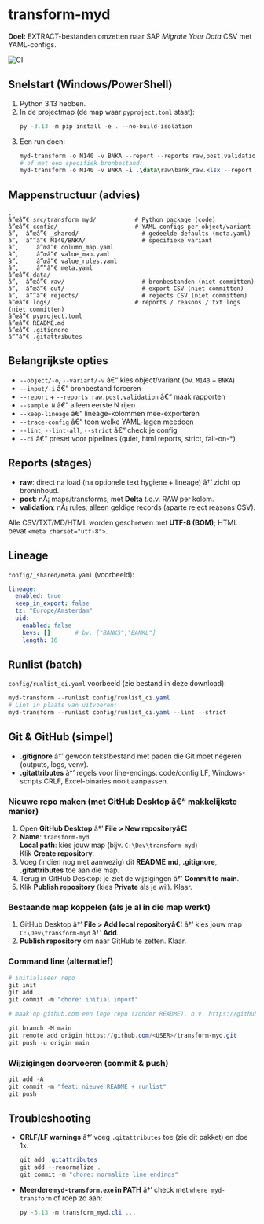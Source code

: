 ﻿# transform-myd
**Doel:** EXTRACT-bestanden omzetten naar SAP *Migrate Your Data* CSV met YAML-configs.

![CI](https://github.com/viggomeesters/transform-myd/actions/workflows/ci.yml/badge.svg)

## Snelstart (Windows/PowerShell)
1) Python 3.13 hebben.
2) In de projectmap (de map waar `pyproject.toml` staat):
   ```powershell
   py -3.13 -m pip install -e . --no-build-isolation
   ```
3) Een run doen:
   ```powershell
   myd-transform -o M140 -v BNKA --report --reports raw,post,validation --no-txt-log
   # of met een specifiek bronbestand:
   myd-transform -o M140 -v BNKA -i .\data\raw\bank_raw.xlsx --report --reports raw,post,validation
   ```

## Mappenstructuur (advies)
```
.
â”œâ”€ src/transform_myd/           # Python package (code)
â”œâ”€ config/                      # YAML-configs per object/variant
â”‚  â”œâ”€ _shared/                  # gedeelde defaults (meta.yaml)
â”‚  â””â”€ M140/BNKA/                # specifieke variant
â”‚     â”œâ”€ column_map.yaml
â”‚     â”œâ”€ value_map.yaml
â”‚     â”œâ”€ value_rules.yaml
â”‚     â””â”€ meta.yaml
â”œâ”€ data/
â”‚  â”œâ”€ raw/                      # bronbestanden (niet committen)
â”‚  â”œâ”€ out/                      # export CSV (niet committen)
â”‚  â””â”€ rejects/                  # rejects CSV (niet committen)
â”œâ”€ logs/                        # reports / reasons / txt logs (niet committen)
â”œâ”€ pyproject.toml
â”œâ”€ README.md
â”œâ”€ .gitignore
â””â”€ .gitattributes
```

## Belangrijkste opties
- `--object/-o`, `--variant/-v` â€“ kies object/variant (bv. `M140` + `BNKA`)
- `--input/-i` â€“ bronbestand forceren
- `--report` + `--reports raw,post,validation` â€“ maak rapporten
- `--sample N` â€“ alleen eerste N rijen
- `--keep-lineage` â€“ lineage-kolommen mee-exporteren
- `--trace-config` â€“ toon welke YAML-lagen meedoen
- `--lint`, `--lint-all`, `--strict` â€“ check je config
- `--ci` â€“ preset voor pipelines (quiet, html reports, strict, fail-on-*)

## Reports (stages)
- **raw**: direct na load (na optionele text hygiene + lineage) â†’ zicht op broninhoud.
- **post**: nÃ¡ maps/transforms, met **Delta** t.o.v. RAW per kolom.
- **validation**: nÃ¡ rules; alleen geldige records (aparte reject reasons CSV).

Alle CSV/TXT/MD/HTML worden geschreven met **UTF-8 (BOM)**; HTML bevat `<meta charset="utf-8">`.

## Lineage
`config/_shared/meta.yaml` (voorbeeld):
```yaml
lineage:
  enabled: true
  keep_in_export: false
  tz: "Europe/Amsterdam"
  uid:
    enabled: false
    keys: []       # bv. ["BANKS","BANKL"]
    length: 16
```

## Runlist (batch)
`config/runlist_ci.yaml` voorbeeld (zie bestand in deze download):
```powershell
myd-transform --runlist config/runlist_ci.yaml
# Lint in plaats van uitvoeren:
myd-transform --runlist config/runlist_ci.yaml --lint --strict
```

## Git & GitHub (simpel)
- **.gitignore** â†’ gewoon tekstbestand met paden die Git moet negeren (outputs, logs, venv).
- **.gitattributes** â†’ regels voor line-endings: code/config LF, Windows-scripts CRLF, Excel-binaries nooit aanpassen.

### Nieuwe repo maken (met GitHub Desktop â€“ makkelijkste manier)
1. Open **GitHub Desktop** â†’ **File > New repositoryâ€¦**
2. **Name**: `transform-myd`  
   **Local path**: kies jouw map (bijv. `C:\Dev\transform-myd`)  
   Klik **Create repository**.
3. Voeg (indien nog niet aanwezig) dit **README.md**, **.gitignore**, **.gitattributes** toe aan die map.
4. Terug in GitHub Desktop: je ziet de wijzigingen â†’ **Commit to main**.
5. Klik **Publish repository** (kies **Private** als je wil). Klaar.

### Bestaande map koppelen (als je al in die map werkt)
1. GitHub Desktop â†’ **File > Add local repositoryâ€¦** â†’ kies jouw map `C:\Dev\transform-myd` â†’ **Add**.
2. **Publish repository** om naar GitHub te zetten. Klaar.

### Command line (alternatief)
```powershell
# initialiseer repo
git init
git add .
git commit -m "chore: initial import"

# maak op github.com een lege repo (zonder README), b.v. https://github.com/<USER>/transform-myd

git branch -M main
git remote add origin https://github.com/<USER>/transform-myd.git
git push -u origin main
```

### Wijzigingen doorvoeren (commit & push)
```powershell
git add -A
git commit -m "feat: nieuwe README + runlist"
git push
```

## Troubleshooting
- **CRLF/LF warnings** â†’ voeg `.gitattributes` toe (zie dit pakket) en doe 1x:
  ```powershell
  git add .gitattributes
  git add --renormalize .
  git commit -m "chore: normalize line endings"
  ```
- **Meerdere `myd-transform.exe` in PATH** â†’ check met `where myd-transform` of roep zo aan:
  ```powershell
  py -3.13 -m transform_myd.cli ...
  ```
